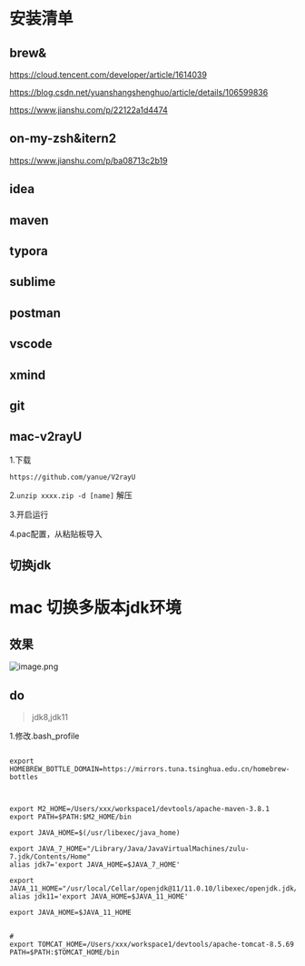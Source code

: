 



# 安装清单



## brew&

https://cloud.tencent.com/developer/article/1614039

https://blog.csdn.net/yuanshangshenghuo/article/details/106599836

https://www.jianshu.com/p/22122a1d4474

## on-my-zsh&itern2

https://www.jianshu.com/p/ba08713c2b19





## idea



## maven

## typora

## sublime

## postman



## vscode



## xmind

## git





## mac-v2rayU



1.下载

```
https://github.com/yanue/V2rayU
```

2.`unzip xxxx.zip -d [name]` 解压

3.开启运行

4.pac配置，从粘贴板导入



## 切换jdk



# mac 切换多版本jdk环境

## 效果


![image.png](https://p6-juejin.byteimg.com/tos-cn-i-k3u1fbpfcp/3262e7bd29d045dfaaf85c2e3da67dd4~tplv-k3u1fbpfcp-watermark.image)

## do

> jdk8,jdk11


1.修改.bash_profile


```shell

export HOMEBREW_BOTTLE_DOMAIN=https://mirrors.tuna.tsinghua.edu.cn/homebrew-bottles



export M2_HOME=/Users/xxx/workspace1/devtools/apache-maven-3.8.1
export PATH=$PATH:$M2_HOME/bin

export JAVA_HOME=$(/usr/libexec/java_home)

export JAVA_7_HOME="/Library/Java/JavaVirtualMachines/zulu-7.jdk/Contents/Home"
alias jdk7='export JAVA_HOME=$JAVA_7_HOME'

export JAVA_11_HOME="/usr/local/Cellar/openjdk@11/11.0.10/libexec/openjdk.jdk/Contents/Home"
alias jdk11='export JAVA_HOME=$JAVA_11_HOME'

export JAVA_HOME=$JAVA_11_HOME


#
export TOMCAT_HOME=/Users/xxx/workspace1/devtools/apache-tomcat-8.5.69
PATH=$PATH:$TOMCAT_HOME/bin
```

